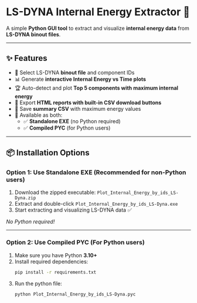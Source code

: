# LS-DYNA Internal Energy Extractor 🚀

A simple **Python GUI tool** to extract and visualize **internal energy data** from **LS-DYNA binout files**.  

---

## ✨ Features
- 📂 Select LS-DYNA **binout file** and component IDs
- 📊 Generate **interactive Internal Energy vs Time plots**
- 🏆 Auto-detect and plot **Top 5 components with maximum internal energy**
- 💾 Export **HTML reports with built-in CSV download buttons**
- 📑 Save **summary CSV** with maximum energy values
- 🎯 Available as both:
  - ✅ **Standalone EXE** (no Python required)
  - ✅ **Compiled PYC** (for Python users)

---

## 📦 Installation Options

### Option 1: Use Standalone EXE (Recommended for non-Python users)
1. Download the zipped executable: `Plot_Internal_Energy_by_ids_LS-Dyna.zip`
2. Extract and double-click `Plot_Internal_Energy_by_ids_LS-Dyna.exe`
3. Start extracting and visualizing LS-DYNA data ✅

_No Python required!_

---

### Option 2: Use Compiled PYC (For Python users)
1. Make sure you have Python **3.10+**
2. Install required dependencies:
   ```bash
   pip install -r requirements.txt
3. Run the python file:
   ```bash
   python Plot_Internal_Energy_by_ids_LS-Dyna.pyc

